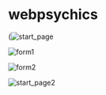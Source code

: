 # webpsychics


(![start_page](https://user-images.githubusercontent.com/42312687/153505496-88249acf-2ff6-4f27-a64f-7f00f18fec5c.png)

![form1](https://user-images.githubusercontent.com/42312687/153505607-3cf6e1bb-9dcc-4810-b320-1f8df35c3855.png)

![form2](https://user-images.githubusercontent.com/42312687/153505642-2d2f754d-8800-4c6b-bf20-4e00674f6754.png)

![start_page2](https://user-images.githubusercontent.com/42312687/153505675-ae44ff3f-ff22-45f6-ab01-44f3033e0761.png)

